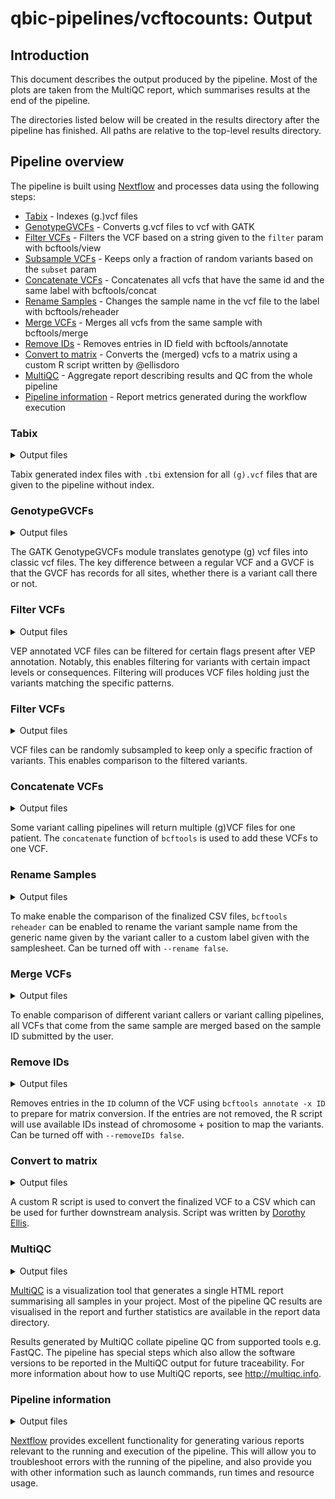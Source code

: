 # qbic-pipelines/vcftocounts: Output

## Introduction

This document describes the output produced by the pipeline. Most of the plots are taken from the MultiQC report, which summarises results at the end of the pipeline.

The directories listed below will be created in the results directory after the pipeline has finished. All paths are relative to the top-level results directory.

## Pipeline overview

The pipeline is built using [Nextflow](https://www.nextflow.io/) and processes data using the following steps:

- [Tabix](#tabix) - Indexes (g.)vcf files
- [GenotypeGVCFs](#genotypegvcfs) - Converts g.vcf files to vcf with GATK
- [Filter VCFs](#filter-vcfs) - Filters the VCF based on a string given to the `filter` param with bcftools/view
- [Subsample VCFs](#subsample-vcfs) - Keeps only a fraction of random variants based on the `subset` param
- [Concatenate VCFs](#concatenate-vcfs) - Concatenates all vcfs that have the same id and the same label with bcftools/concat
- [Rename Samples](#rename-samples) - Changes the sample name in the vcf file to the label with bcftools/reheader
- [Merge VCFs](#merge-vcfs) - Merges all vcfs from the same sample with bcftools/merge
- [Remove IDs](#remove-ids) - Removes entries in ID field with bcftools/annotate
- [Convert to matrix](#convert-to-matrix) - Converts the (merged) vcfs to a matrix using a custom R script written by @ellisdoro
- [MultiQC](#multiqc) - Aggregate report describing results and QC from the whole pipeline
- [Pipeline information](#pipeline-information) - Report metrics generated during the workflow execution

### Tabix

<details markdown="1">
<summary>Output files</summary>

- `tabix`
  - `{filename}.vcf.gz.tbi`: tabix index of the vcf file.

</details>

Tabix generated index files with `.tbi` extension for all `(g).vcf` files that are given to the pipeline without index.

### GenotypeGVCFs

<details markdown="1">
<summary>Output files</summary>

- `gvcftovcf/{meta.label}/`
  - `{filename}.normal.vcf.gz`: normal vcf file based on gvcf input.
  - `{filename}.normal.vcf.gz.tbi`: tabix index of the vcf file.

</details>

The GATK GenotypeGVCFs module translates genotype (g) vcf files into classic vcf files. The key difference between a regular VCF and a GVCF is that the GVCF has records for all sites, whether there is a variant call there or not.

### Filter VCFs

<details markdown="1">
<summary>Output files</summary>

- `bcftools/view/{meta.label}/`
  - `{filename}.filter.vcf.gz`: vcf file with filtered variants.
  - `{filename}.filter.vcf.gz.tbi`: tabix index of the vcf file.

</details>

VEP annotated VCF files can be filtered for certain flags present after VEP annotation. Notably, this enables filtering for variants with certain impact levels or consequences. Filtering will produces VCF files holding just the variants matching the specific patterns.

### Filter VCFs

<details markdown="1">
<summary>Output files</summary>

- `bcftools/subset/{meta.label}/`
  - `{filename}.subset.vcf.gz`: vcf file with fraction of random variants.
  - `{filename}.seubset.vcf.gz.tbi`: tabix index of the vcf file.

</details>

VCF files can be randomly subsampled to keep only a specific fraction of variants. This enables comparison to the filtered variants.

### Concatenate VCFs

<details markdown="1">
<summary>Output files</summary>

- `bcftools/concat/`
  - `{sample}.{label}.concat.vcf.gz`: vcf file containing all variants from files with same {sample} and {label}.
  - `{sample}.{label}.concat.vcf.gz.tbi`: tabix index of the vcf file.

</details>

Some variant calling pipelines will return multiple (g)VCF files for one patient. The `concatenate` function of `bcftools` is used to add these VCFs to one VCF.

### Rename Samples

<details markdown="1">
<summary>Output files</summary>

- `bcftools/reheader/{sample}/`
  - `{sample}.{label}.reheader.vcf.gz`: vcf file with renamed sample {label}.
  - `{sample}.{label}.reheader.vcf.gz.tbi`: tabix index of the vcf file.

</details>

To make enable the comparison of the finalized CSV files, `bcftools reheader` can be enabled to rename the variant sample name from the generic name given by the variant caller to a custom label given with the samplesheet. Can be turned off with `--rename false`.

### Merge VCFs

<details markdown="1">
<summary>Output files</summary>

- `bcftools/merge/`
  - `{sample}.merge.vcf.gz`: merged vcf file with multiple samples (one per pipeline/caller).
  - `{sample}.merge.vcf.gz.tbi`: tabix index of the vcf file.

</details>

To enable comparison of different variant callers or variant calling pipelines, all VCFs that come from the same sample are merged based on the sample ID submitted by the user.

### Remove IDs

<details markdown="1">
<summary>Output files</summary>

- `bcftools/annotate/`
  - `{sample}.IDremoved.vcf.gz`: vcf file without rsIDs as variant names.
  - `{sample}.IDremoved.vcf.gz.tbi`: tabix index of the vcf file.

</details>

Removes entries in the `ID` column of the VCF using `bcftools annotate -x ID` to prepare for matrix conversion. If the entries are not removed, the R script will use available IDs instead of chromosome + position to map the variants. Can be turned off with `--removeIDs false`.

### Convert to matrix

<details markdown="1">
<summary>Output files</summary>

- `vcf2counts/`
  - `{sample}.csv`: csv file containing the variants, one column per {label}

</details>

A custom R script is used to convert the finalized VCF to a CSV which can be used for further downstream analysis. Script was written by [Dorothy Ellis](https://github.com/ellisdoro).

### MultiQC

<details markdown="1">
<summary>Output files</summary>

- `multiqc/`
  - `multiqc_report.html`: a standalone HTML file that can be viewed in your web browser.
  - `multiqc_data/`: directory containing parsed statistics from the different tools used in the pipeline.
  - `multiqc_plots/`: directory containing static images from the report in various formats.

</details>

[MultiQC](http://multiqc.info) is a visualization tool that generates a single HTML report summarising all samples in your project. Most of the pipeline QC results are visualised in the report and further statistics are available in the report data directory.

Results generated by MultiQC collate pipeline QC from supported tools e.g. FastQC. The pipeline has special steps which also allow the software versions to be reported in the MultiQC output for future traceability. For more information about how to use MultiQC reports, see <http://multiqc.info>.

### Pipeline information

<details markdown="1">
<summary>Output files</summary>

- `pipeline_info/`
  - Reports generated by Nextflow: `execution_report.html`, `execution_timeline.html`, `execution_trace.txt` and `pipeline_dag.dot`/`pipeline_dag.svg`.
  - Reports generated by the pipeline: `pipeline_report.html`, `pipeline_report.txt` and `software_versions.yml`. The `pipeline_report*` files will only be present if the `--email` / `--email_on_fail` parameter's are used when running the pipeline.
  - Reformatted samplesheet files used as input to the pipeline: `samplesheet.valid.csv`.
  - Parameters used by the pipeline run: `params.json`.

</details>

[Nextflow](https://www.nextflow.io/docs/latest/tracing.html) provides excellent functionality for generating various reports relevant to the running and execution of the pipeline. This will allow you to troubleshoot errors with the running of the pipeline, and also provide you with other information such as launch commands, run times and resource usage.
